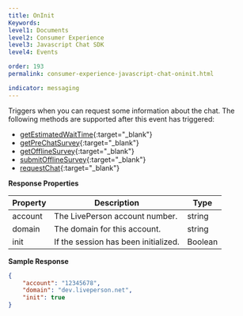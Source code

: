 ```yaml
---
title: OnInit
Keywords:
level1: Documents
level2: Consumer Experience
level3: Javascript Chat SDK
level4: Events

order: 193
permalink: consumer-experience-javascript-chat-oninit.html

indicator: messaging
---
```


Triggers when you can request some information about the chat. The following methods are supported after this event has triggered:

- [getEstimatedWaitTime](consumer-experience-javascript-chat-getestimatedwaittime.html){:target="_blank"}
- [getPreChatSurvey](consumer-experience-javascript-chat-getprechatsurvey.html){:target="_blank"}
- [getOfflineSurvey](consumer-experience-javascript-chat-getofflinesurvey.html){:target="_blank"}
- [submitOfflineSurvey](consumer-experience-javascript-chat-submitofflinesurvey.html){:target="_blank"}
- [requestChat](consumer-experience-javascript-chat-requestchat.html){:target="_blank"}

**Response Properties**

| Property | Description                          | Type    |
|----------|--------------------------------------|---------|
| account  | The LivePerson account number.       | string  |
| domain   | The domain for this account.         | string  |
| init     | If the session has been initialized. | Boolean |

**Sample Response**

```json
{
    "account": "12345678",
    "domain": "dev.liveperson.net",
    "init": true
}
```